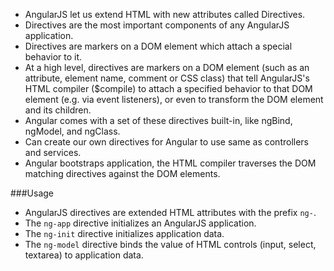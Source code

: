 * AngularJS let us extend HTML with new attributes called Directives.
* Directives are the most important components of any AngularJS application.
* Directives are markers on a DOM element which attach a special behavior to it.
* At a high level, directives are markers on a DOM element (such as an attribute, element name, comment or CSS class) that tell AngularJS's HTML compiler ($compile) to attach a specified behavior to that DOM element (e.g. via event listeners), or even to transform the DOM element and its children.
* Angular comes with a set of these directives built-in, like ngBind, ngModel, and ngClass. 
*  Can create our own directives for Angular to use same as controllers and services.
*  Angular bootstraps application, the HTML compiler traverses the DOM matching directives against the DOM elements.

###Usage
* AngularJS directives are extended HTML attributes with the prefix ```ng-```.
* The ```ng-app``` directive initializes an AngularJS application.
* The ```ng-init``` directive initializes application data.
* The ```ng-model``` directive binds the value of HTML controls (input, select, textarea) to application data.

